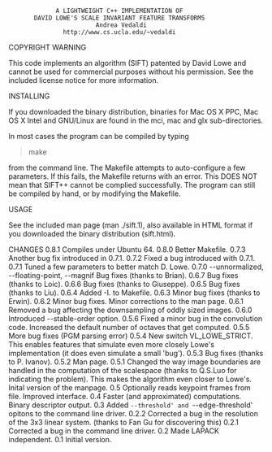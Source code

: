                  A LIGHTWEIGHT C++ IMPLEMENTATION OF
           DAVID LOWE'S SCALE INVARIANT FEATURE TRANSFORMS
                            Andrea Vedaldi
                   http://www.cs.ucla.edu/~vedaldi

COPYRIGHT WARNING

  This code implements an algorithm (SIFT) patented by David Lowe and
  cannot be used for commercial purposes without his permission. See
  the included license notice for more information.


INSTALLING

  If you downloaded the binary distribution, binaries for Mac OS X PPC,
  Mac OS X Intel and GNU/Linux are found in the mci, mac and glx
  sub-directories.

  In most cases the program can be compiled by typing

  > make

  from the command line. The Makefile attempts to auto-configure a few
  parameters. If this fails, the Makefile returns with an error.  This
  DOES NOT mean that SIFT++ cannot be complied successfully. The
  program can still be compiled by hand, or by modifying the Makefile.

USAGE

  See the included man page (man ./sift.1), also available in HTML
  format if you downloaded the binary distribution (sift.html).

CHANGES
  0.8.1  Compiles under Ubuntu 64.
  0.8.0  Better Makefile.
  0.7.3  Another bug fix introduced in 0.7.1.
  0.7.2  Fixed a bug introduced with 0.7.1.
  0.7.1  Tuned a few parameters to better match D. Lowe.
  0.7.0  --unnormalized, --floating-point, --magnif
         Bug fixes (thanks to Brian).
  0.6.7  Bug fixes (thanks to Loic).
  0.6.6  Bug fixes (thanks to Giuseppe).
  0.6.5  Bug fixes (thanks to Liu).
  0.6.4  Added -I. to Makefile.
  0.6.3  Minor bug fixes (thanks to Erwin).
  0.6.2  Minor bug fixes. Minor corrections to the man page.
  0.6.1  Removed a bug affecting the downsampling of oddly sized images.
  0.6.0  Introduced --stable-order option.
  0.5.6  Fixed a minor bug in the convolution code. Increased the default
         number of octaves that get computed.
  0.5.5  More bug fixes (PGM parsing error)
  0.5.4  New switch VL_LOWE_STRICT. This enables features that simulate
         even more closely Lowe's implementation (it does even
         simulate a small 'bug').
  0.5.3  Bug fixes (thanks to P. Ivanov).
  0.5.2  Man page.
  0.5.1  Changed the way image boundaries are handled in the computation
         of the scalespace (thanks to Q.S.Luo for indicating the
         problem). This makes the algorithm even closer to
         Lowe's. Inital version of the manpage.
  0.5    Optionally reads keypoint frames from file. Improved interface.
  0.4    Faster (and approximated) computations. Binary descriptor output.
  0.3    Added `--threshold' and `--edge-threshold' opitons to the
         command line driver.
  0.2.2  Corrected a bug in the resolution of the 3x3 linear system.
         (thanks to Fan Gu for discovering this)
  0.2.1  Corrected a bug in the command line driver.
  0.2    Made LAPACK independent.
  0.1    Initial version.
